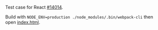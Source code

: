 Test case for React [#14014](https://github.com/facebook/react/issues/14014).

Build with `NODE_ENV=production ./node_modules/.bin/webpack-cli` then open [index.html](index.html).